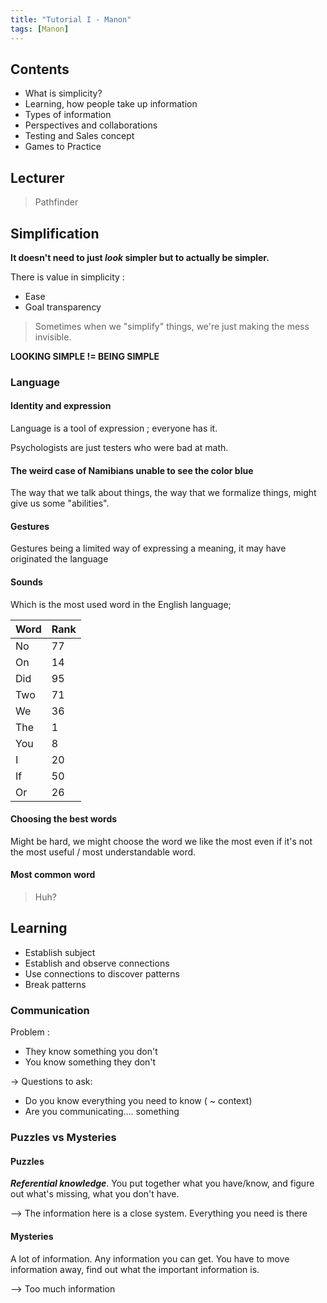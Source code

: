 ```yaml
---
title: "Tutorial I - Manon"
tags: [Manon]
---
```


## Contents
- What is simplicity?
- Learning, how people take up information
- Types of information
- Perspectives and collaborations
- Testing and Sales concept
- Games to Practice

## Lecturer

> Pathfinder

## Simplification

**It doesn't need to just *look* simpler but to actually be simpler.**

There is value in simplicity : 
- Ease
- Goal transparency

> Sometimes when we "simplify" things, we're just making the mess invisible.

**LOOKING SIMPLE != BEING SIMPLE**

### Language 

#### Identity and expression

Language is a tool of expression ; everyone has it.

Psychologists are just testers who were bad at math.

#### The weird case of Namibians unable to see the color blue

The way that we talk about things, the way that we formalize things, might give us some "abilities".

#### Gestures

Gestures being a limited way of expressing a meaning, it may have originated the language


#### Sounds

Which is the most used word in the English language; 

| Word | Rank |
| ---- | ---- |
| No   | 77   |
| On   | 14   | 
| Did  | 95   |
| Two  | 71   |
| We   | 36   |
| The  | 1    |
| You  | 8    |
| I    | 20   |
| If   | 50   |
| Or   | 26   |


#### Choosing the best words

Might be hard, we might choose the word we like the most even if it's not the most useful / most understandable word.

#### Most common word

> Huh?


## Learning

- Establish subject
- Establish and observe connections
- Use connections to discover patterns
- Break patterns

### Communication

Problem :
- They know something you don't
- You know something they don't

-> Questions to ask:
- Do you know everything you need to know ( ~ context)
- Are you communicating.... something


### Puzzles vs Mysteries

#### Puzzles

***Referential knowledge***. You put together what you have/know, and figure out what's missing, what you don't have.

--> The information here is a close system. Everything you need is there

#### Mysteries

A lot of information. Any information you can get. You have to move information away, find out what the important information is. 

--> Too much information




